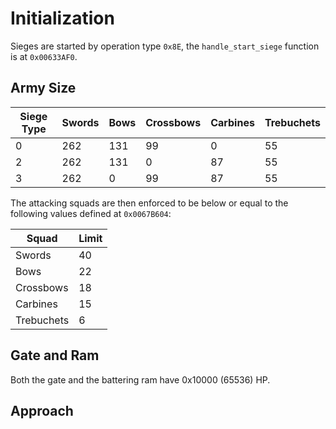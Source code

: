 # Initialization
Sieges are started by operation type `0x8E`, the `handle_start_siege` function is at `0x00633AF0`.

## Army Size
|Siege Type|Swords|Bows|Crossbows|Carbines|Trebuchets|
|-|-|-|-|-|-|
|0|262|131|99|0|55|
|2|262|131|0|87|55|
|3|262|0|99|87|55|

The attacking squads are then enforced to be below or equal to the following values defined at `0x0067B604`:

|Squad|Limit|
|-|-|
|Swords|40|
|Bows|22|
|Crossbows|18|
|Carbines|15|
|Trebuchets|6|

## Gate and Ram
Both the gate and the battering ram have 0x10000 (65536) HP.

## Approach

